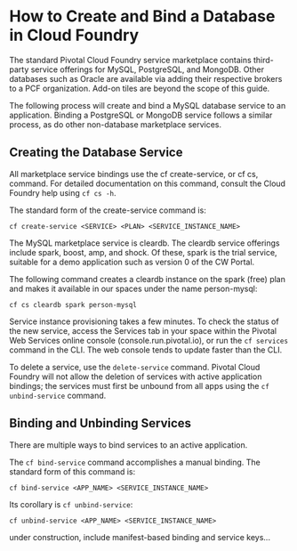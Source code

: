 # How to Create and Bind a Database in Cloud Foundry

The standard Pivotal Cloud Foundry service marketplace contains third-party service offerings for MySQL, PostgreSQL, and MongoDB.  Other databases such as Oracle are available via adding their respective brokers to a PCF organization.  Add-on tiles are beyond the scope of this guide.

The following process will create and bind a MySQL database service to an application.  Binding a PostgreSQL or MongoDB service follows a similar process, as do other non-database marketplace services.

## Creating the Database Service

All marketplace service bindings use the cf create-service, or cf cs, command.  For detailed documentation on this command, consult the Cloud Foundry help using `cf cs -h`.

The standard form of the create-service command is:

`cf create-service <SERVICE> <PLAN> <SERVICE_INSTANCE_NAME>`

The MySQL marketplace service is cleardb.  The cleardb service offerings include spark, boost, amp, and shock.  Of these, spark is the trial service, suitable for a demo application such as version 0 of the CW Portal.

The following command creates a cleardb instance on the spark (free) plan and makes it available in our spaces under the name person-mysql:

`cf cs cleardb spark person-mysql`

Service instance provisioning takes a few minutes.  To check the status of the new service, access the Services tab in your space within the Pivotal Web Services online console (console.run.pivotal.io), or run the `cf services` command in the CLI.  The web console tends to update faster than the CLI.

To delete a service, use the `delete-service` command.  Pivotal Cloud Foundry will not allow the deletion of services with active application bindings; the services must first be unbound from all apps using the `cf unbind-service` command.

## Binding and Unbinding Services

There are multiple ways to bind services to an active application.

The `cf bind-service` command accomplishes a manual binding.  The standard form of this command is:

`cf bind-service <APP_NAME> <SERVICE_INSTANCE_NAME>`

Its corollary is `cf unbind-service`:

`cf unbind-service <APP_NAME> <SERVICE_INSTANCE_NAME>`


under construction, include manifest-based binding and service keys...

